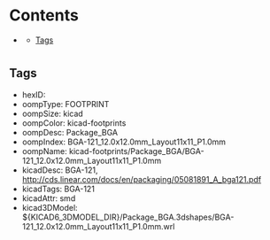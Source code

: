 



Contents
========

* [](#)
	* [Tags](#tags)

# 

## Tags

- hexID: 
- oompType: FOOTPRINT
- oompSize: kicad
- oompColor: kicad-footprints
- oompDesc: Package_BGA
- oompIndex: BGA-121_12.0x12.0mm_Layout11x11_P1.0mm
- oompName: kicad-footprints/Package_BGA/BGA-121_12.0x12.0mm_Layout11x11_P1.0mm
- kicadDesc: BGA-121, http://cds.linear.com/docs/en/packaging/05081891_A_bga121.pdf
- kicadTags: BGA-121
- kicadAttr: smd
- kicad3DModel: ${KICAD6_3DMODEL_DIR}/Package_BGA.3dshapes/BGA-121_12.0x12.0mm_Layout11x11_P1.0mm.wrl
